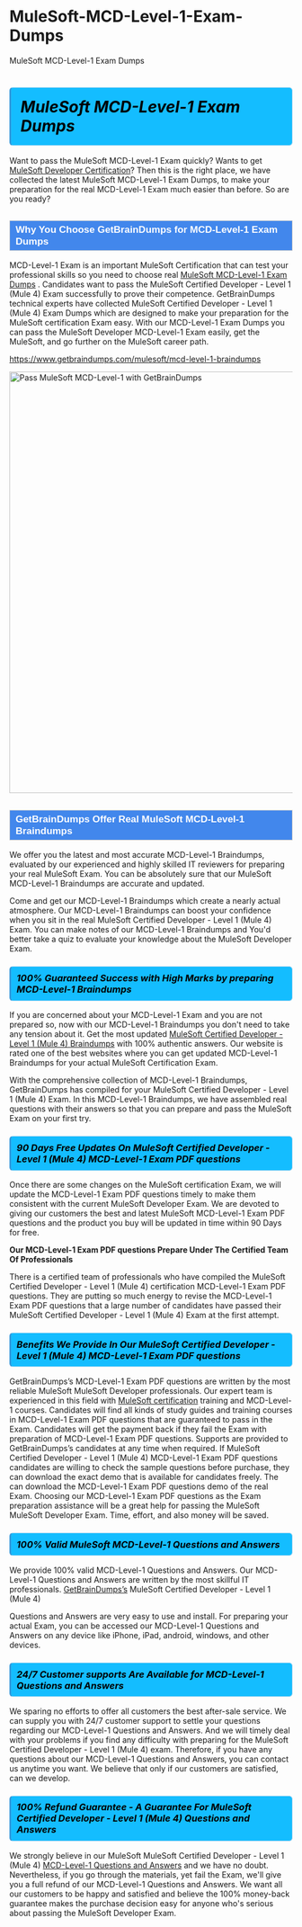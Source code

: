 # MuleSoft-MCD-Level-1-Exam-Dumps
MuleSoft MCD-Level-1 Exam Dumps
<h1><strong><span style="display: block; color: #000000; background: #14BDFF; border: 0.5px solid #AED6F1; border-left: 3px solid #3498DB; padding: .6em; border-radius: 6px;">                     <em>MuleSoft MCD-Level-1 <span class="exam_variation">Exam Dumps</span> </em>                </span></strong>            </h1>                        <p>Want to pass the MuleSoft MCD-Level-1 Exam quickly? Wants to get <a href="https://www.getbraindumps.com/mulesoft/mulesoft-developer-braindumps.html">MuleSoft Developer Certification</a>?  Then this is the right place, we have collected the             latest MuleSoft MCD-Level-1 <span class="exam_variation">Exam Dumps</span>, to make your preparation for the real MCD-Level-1 Exam much easier than before. So are you ready?</p>                        <h2 style="background: #4287ec; border: 1px solid #cccccc; padding: 5px 10px;">                <span style="color: #ffffff;">                    <span style="font-size: 11pt;">                        <span style="line-height: normal;">                            <span style="font-family: Calibri,sans-serif;">                                <strong>                                    <span style="font-size: 13.0pt;">Why You Choose GetBrainDumps for MCD-Level-1 <span class="exam_variation">Exam Dumps</span></span>                                </strong>                            </span>                        </span>                    </span>                </span>            </h2>                        <p>MCD-Level-1 Exam is an important MuleSoft Certification that can test your professional skills so you need to choose real <a href="https://www.getbraindumps.com/mulesoft/mcd-level-1-braindumps">MuleSoft MCD-Level-1 <span class="exam_variation">Exam Dumps</span></a> .             Candidates want to pass the MuleSoft Certified Developer - Level 1 (Mule 4) Exam successfully to prove their competence. GetBrainDumps technical experts             have collected MuleSoft Certified Developer - Level 1 (Mule 4) <span class="exam_variation">Exam Dumps</span> which are designed to make your preparation for the MuleSoft certification Exam easy. With our             MCD-Level-1 <span class="exam_variation">Exam Dumps</span> you can pass the MuleSoft Developer MCD-Level-1 Exam easily, get the MuleSoft, and go further on the MuleSoft career path.</p>                        <p><a href="https://www.getbraindumps.com/mulesoft/mcd-level-1-braindumps">https://www.getbraindumps.com/mulesoft/mcd-level-1-braindumps</a></p>                        <p><a href="https://www.getbraindumps.com/"><img src="https://www.getbraindumps.com/images/get-updated-exam-questions-with-discount-getbraindumps.jpg" class="postImage" alt="Pass MuleSoft MCD-Level-1 with GetBrainDumps" width="750"></a></p>                            <h2 style="background: #4287ec; border: 1px solid #cccccc; padding: 5px 10px;">                <span style="color: #ffffff;">                    <span style="font-size: 11pt;">                        <span style="line-height: normal;">                            <span style="font-family: Calibri,sans-serif;">                                <strong>                                    <span style="font-size: 13.0pt;">GetBrainDumps Offer Real MuleSoft MCD-Level-1 <span class="exam_variation2">Braindumps</span></span>                                </strong>                            </span>                        </span>                    </span>                </span>            </h2>                        <p>We offer you the latest and most accurate MCD-Level-1 <span class="exam_variation2">Braindumps</span>, evaluated by our experienced and highly skilled IT reviewers for preparing your             real MuleSoft Exam. You can be absolutely sure that our MuleSoft MCD-Level-1 <span class="exam_variation2">Braindumps</span> are accurate and updated.</p>                        <p>Come and get our MCD-Level-1 <span class="exam_variation2">Braindumps</span> which create a nearly actual atmosphere. Our MCD-Level-1 <span class="exam_variation2">Braindumps</span> can boost your confidence when you sit             in the real MuleSoft Certified Developer - Level 1 (Mule 4) Exam. You can make notes of our MCD-Level-1 <span class="exam_variation2">Braindumps</span> and You'd better take a quiz to evaluate             your knowledge about the MuleSoft Developer Exam.</p>                        <h3>                <strong>                    <span style="display: block; color: #000000; background: #14BDFF; border: 0.5px solid #AED6F1; border-left: 3px solid #3498DB; padding: .6em; border-radius: 6px;">                        <em>100% Guaranteed Success with High Marks by preparing MCD-Level-1 <span class="exam_variation2">Braindumps</span></em>                    </span>                </strong>            </h3>                        <p>If you are concerned about your MCD-Level-1 Exam and you are not prepared so, now with our MCD-Level-1 <span class="exam_variation2">Braindumps</span> you don't need to take any tension about it.            Get the most updated <a href="https://www.getbraindumps.com/mulesoft/mcd-level-1-braindumps">MuleSoft Certified Developer - Level 1 (Mule 4) <span class="exam_variation2">Braindumps</span></a> with 100% authentic answers. Our website is rated one of the best websites where you can             get updated MCD-Level-1 <span class="exam_variation2">Braindumps</span> for your actual MuleSoft Certification Exam.</p>                        <p>With the comprehensive collection of MCD-Level-1 <span class="exam_variation2">Braindumps</span>, GetBrainDumps has compiled for your MuleSoft Certified Developer - Level 1 (Mule 4) Exam. In this MCD-Level-1 <span class="exam_variation2">Braindumps</span>,             we have assembled real questions with their answers so that you can prepare and pass the MuleSoft Exam on your first try.</p>                        <h3>                <strong>                    <span style="display: block; color: #000000; background: #14BDFF; border: 0.5px solid #AED6F1; border-left: 3px solid #3498DB; padding: .6em; border-radius: 6px;">                        <em>90 Days Free Updates On MuleSoft Certified Developer - Level 1 (Mule 4) MCD-Level-1 <span class="exam_variation3">Exam PDF questions</span></em>                    </span>                </strong>            </h3>                        <p>Once there are some changes on the MuleSoft certification Exam, we will update the MCD-Level-1 <span class="exam_variation3">Exam PDF questions</span> timely to make them consistent with the current             MuleSoft Developer Exam. We are devoted to giving our customers the best and latest MuleSoft MCD-Level-1 <span class="exam_variation3">Exam PDF questions</span> and the product you buy             will be updated in time within 90 Days for free.</p>                        <p><strong>Our MCD-Level-1 <span class="exam_variation3">Exam PDF questions</span> Prepare Under The Certified Team Of Professionals</strong></p>                        <p>There is a certified team of professionals who have compiled the MuleSoft Certified Developer - Level 1 (Mule 4) certification             MCD-Level-1 <span class="exam_variation3">Exam PDF questions</span>. They are putting so much energy to revise the MCD-Level-1 <span class="exam_variation3">Exam PDF questions</span> that a large number of candidates have passed             their MuleSoft Certified Developer - Level 1 (Mule 4) Exam  at the first attempt.</p>                        <h3>                <strong>                    <span style="display: block; color: #000000; background: #14BDFF; border: 0.5px solid #AED6F1; border-left: 3px solid #3498DB; padding: .6em; border-radius: 6px;">                        <em>Benefits We Provide In Our MuleSoft Certified Developer - Level 1 (Mule 4) MCD-Level-1 <span class="exam_variation3">Exam PDF questions</span></em>                    </span>                </strong>            </h3>                        <p>GetBrainDumps’s MCD-Level-1 <span class="exam_variation3">Exam PDF questions</span> are written by the most reliable MuleSoft MuleSoft Developer professionals. Our expert team is experienced in             this field with <a href="https://www.getbraindumps.com/mulesoft-braindumps.html">MuleSoft certification</a> training and MCD-Level-1 courses. Candidates will find all kinds of study guides and training courses in             MCD-Level-1 <span class="exam_variation3">Exam PDF questions</span> that are guaranteed to pass in the Exam. Candidates will get the payment back if they fail the Exam with preparation of             MCD-Level-1 <span class="exam_variation3">Exam PDF questions</span>. Supports are provided to GetBrainDumps’s candidates at any time when required. If MuleSoft Certified Developer - Level 1 (Mule 4)             MCD-Level-1 <span class="exam_variation3">Exam PDF questions</span> candidates are willing to check the sample questions before purchase, they can download the exact demo that is available             for candidates freely. The can download the MCD-Level-1 <span class="exam_variation3">Exam PDF questions</span> demo of the real Exam. Choosing our MCD-Level-1 <span class="exam_variation3">Exam PDF questions</span> as the Exam preparation             assistance will be a great help for passing the MuleSoft MuleSoft Developer Exam. Time, effort, and also money will be saved.</p>                        <h3>                <strong>                    <span style="display: block; color: #000000; background: #14BDFF; border: 0.5px solid #AED6F1; border-left: 3px solid #3498DB; padding: .6em; border-radius: 6px;">                        <em>100% Valid MuleSoft MCD-Level-1 <span class="exam_variation4">Questions and Answers</span></em>                    </span>                </strong>            </h3>                        <p>We provide 100% valid MCD-Level-1 <span class="exam_variation4">Questions and Answers</span>. Our MCD-Level-1 <span class="exam_variation4">Questions and Answers</span> are written by the most skillful IT professionals. <a href="https://www.getbraindumps.com/">GetBrainDumps’s</a> MuleSoft Certified Developer - Level 1 (Mule 4)</p>            <p> <span class="exam_variation4">Questions and Answers</span> are very easy to use and install. For preparing your actual Exam, you can be accessed our MCD-Level-1 <span class="exam_variation4">Questions and Answers</span> on any device like iPhone, iPad, android, windows, and other devices.</p>                        <h3>                <strong>                    <span style="display: block; color: #000000; background: #14BDFF; border: 0.5px solid #AED6F1; border-left: 3px solid #3498DB; padding: .6em; border-radius: 6px;">                        <em>24/7 Customer supports Are Available for MCD-Level-1 <span class="exam_variation4">Questions and Answers</span></em>                    </span>                </strong>            </h3>                        <p>We sparing no efforts to offer all customers the best after-sale service. We can supply you with 24/7 customer support to settle your             questions regarding our MCD-Level-1 <span class="exam_variation4">Questions and Answers</span>. And we will timely deal with your problems if you find any difficulty with preparing for the             MuleSoft Certified Developer - Level 1 (Mule 4) exam. Therefore, if you have any questions about our MCD-Level-1 <span class="exam_variation4">Questions and Answers</span>, you can contact us             anytime you want. We believe that only if our customers are satisfied, can we develop.</p>                        <h3>                <strong>                    <span style="display: block; color: #000000; background: #14BDFF; border: 0.5px solid #AED6F1; border-left: 3px solid #3498DB; padding: .6em; border-radius: 6px;">                        <em>100% Refund Guarantee - A Guarantee For MuleSoft Certified Developer - Level 1 (Mule 4) <span class="exam_variation4">Questions and Answers</span></em>                    </span>                </strong>            </h3>                        <p>We strongly believe in our MuleSoft MuleSoft Certified Developer - Level 1 (Mule 4) <a href="https://www.getbraindumps.com/mulesoft/mcd-level-1-braindumps">MCD-Level-1 <span class="exam_variation4">Questions and Answers</span></a> and we have no doubt. Nevertheless, if you go through             the materials, yet fail the Exam, we'll give you a full refund of our MCD-Level-1 <span class="exam_variation4">Questions and Answers</span>. We want all our customers to be happy and satisfied and             believe the 100% money-back guarantee makes the purchase decision easy for anyone who's serious about passing the MuleSoft Developer Exam.</p>                    
